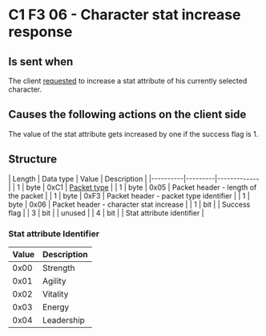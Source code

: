 # C1 F3 06 - Character stat increase response #

## Is sent when ##
The client [requested](<C1F306 - Character stat increase request.md>) to increase a stat attribute of his currently selected character.


## Causes the following actions on the client side ##
The value of the stat attribute gets increased by one if the success flag is 1.


## Structure ##

|  Length  | Data type | Value | Description |
|----------|---------|-------------|
| 1 | byte | 0xC1   | [Packet type](PacketTypes.md) |
| 1 | byte | 0x05   | Packet header - length of the packet |
| 1 | byte | 0xF3   | Packet header - packet type identifier |
| 1 | byte | 0x06   | Packet header - character stat increase |
| 1 | bit |  | Success flag |
| 3 | bit |  | unused |
| 4 | bit |  | Stat attribute identifier |

### Stat attribute Identifier ###
| Value | Description |
|-------|-------------|
| 0x00  | Strength    |
| 0x01  | Agility     |
| 0x02  | Vitality    |
| 0x03  | Energy      |
| 0x04  | Leadership  |
